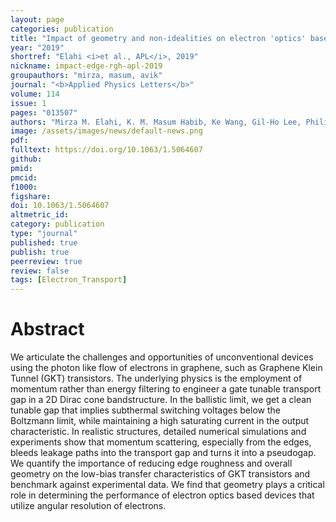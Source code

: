```yaml
---
layout: page
categories: publication
title: "Impact of geometry and non-idealities on electron 'optics' based graphene p-n junction devices"
year: "2019"
shortref: "Elahi <i>et al., APL</i>, 2019"
nickname: impact-edge-rgh-apl-2019
groupauthors: "mirza, masum, avik"
journal: "<b>Applied Physics Letters</b>"
volume: 114 
issue: 1
pages: "013507"
authors: "Mirza M. Elahi, K. M. Masum Habib, Ke Wang, Gil-Ho Lee, Philip Kim, and Avik W. Ghosh"
image: /assets/images/news/default-news.png
pdf: 
fulltext: https://doi.org/10.1063/1.5064607
github: 
pmid: 
pmcid: 
f1000: 
figshare: 
doi: 10.1063/1.5064607
altmetric_id:
category: publication
type: "journal"
published: true
publish: true
peerreview: true
review: false
tags: [Electron_Transport]
---
```


# Abstract 
We articulate the challenges and opportunities of unconventional devices using the photon like flow of electrons in graphene, such as Graphene Klein Tunnel (GKT) transistors. The underlying physics is the employment of momentum rather than energy filtering to engineer a gate tunable transport gap in a 2D Dirac cone bandstructure. In the ballistic limit, we get a clean tunable gap that implies subthermal switching voltages below the Boltzmann limit, while maintaining a high saturating current in the output characteristic. In realistic structures, detailed numerical simulations and experiments show that momentum scattering, especially from the edges, bleeds leakage paths into the transport gap and turns it into a pseudogap. We quantify the importance of reducing edge roughness and overall geometry on the low-bias transfer characteristics of GKT transistors and benchmark against experimental data. We find that geometry plays a critical role in determining the performance of electron optics based devices that utilize angular resolution of electrons.
